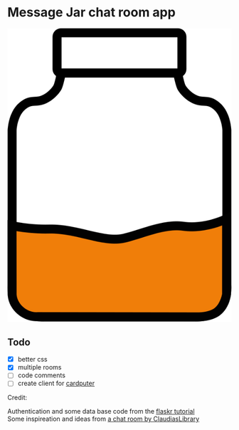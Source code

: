 # Message Jar chat room app

![Message Jar logo](https://raw.githubusercontent.com/gavhu10/MessageJar/refs/heads/main/static/jar.svg)

## Todo  

 - [x] better css
 - [x] multiple rooms
 - [ ] code comments
 - [ ] create client for [cardputer](https://github.com/terremoth/awesome-m5stack-cardputer)

Credit:  
  
Authentication and some data base code from the [flaskr tutorial](https://github.com/pallets/flask/tree/3.1.2/examples/tutorial)  
Some inspireation and ideas from [a chat room by ClaudiasLibrary](https://github.com/ClaudiasLibrary/chat_room)
